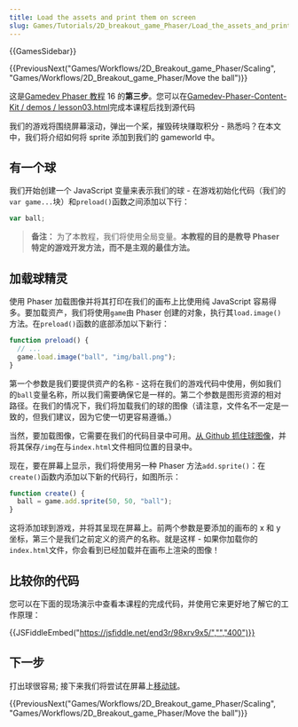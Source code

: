 ```yaml
---
title: Load the assets and print them on screen
slug: Games/Tutorials/2D_breakout_game_Phaser/Load_the_assets_and_print_them_on_screen
---
```


{{GamesSidebar}}

{{PreviousNext("Games/Workflows/2D_Breakout_game_Phaser/Scaling", "Games/Workflows/2D_Breakout_game_Phaser/Move the ball")}}

这是[Gamedev Phaser 教程](/zh-CN/docs/Games/Workflows/2D_Breakout_game_Phaser) 16 的**第三步**。您可以在[Gamedev-Phaser-Content-Kit / demos / lesson03.html](https://github.com/end3r/Gamedev-Phaser-Content-Kit/blob/gh-pages/demos/lesson03.html)完成本课程后找到源代码

我们的游戏将围绕屏幕滚动，弹出一个桨，摧毁砖块赚取积分 - 熟悉吗？在本文中，我们将介绍如何将 sprite 添加到我们的 gameworld 中。

## 有一个球

我们开始创建一个 JavaScript 变量来表示我们的球 - 在游戏初始化代码（我们的`var game...`块）和`preload()`函数之间添加以下行：

```js
var ball;
```

> **备注：** 为了本教程，我们将使用全局变量。**本教程的目的是教导 Phaser 特定的游戏开发方法，而不是主观的最佳方法。**

## 加载球精灵

使用 Phaser 加载图像并将其打印在我们的画布上比使用纯 JavaScript 容易得多。要加载资产，我们将使用`game`由 Phaser 创建的对象，执行其`load.image()`方法。在`preload()`函数的底部添加以下新行：

```js
function preload() {
  // ...
  game.load.image("ball", "img/ball.png");
}
```

第一个参数是我们要提供资产的名称 - 这将在我们的游戏代码中使用，例如我们的`ball`变量名称，所以我们需要确保它是一样的。第二个参数是图形资源的相对路径。在我们的情况下，我们将加载我们的球的图像（请注意，文件名不一定是一致的，但我们建议，因为它使一切更容易遵循。）

当然，要加载图像，它需要在我们的代码目录中可用。[从 Github 抓住球图像](https://github.com/end3r/Gamedev-Phaser-Content-Kit/blob/gh-pages/demos/img/ball.png)，并将其保存`/img`在与`index.html`文件相同位置的目录中。

现在，要在屏幕上显示，我们将使用另一种 Phaser 方法`add.sprite()`：在`create()`函数内添加以下新的代码行，如图所示：

```js
function create() {
  ball = game.add.sprite(50, 50, "ball");
}
```

这将添加球到游戏，并将其呈现在屏幕上。前两个参数是要添加的画布的 x 和 y 坐标，第三个是我们之前定义的资产的名称。就是这样 - 如果你加载你的`index.html`文件，你会看到已经加载并在画布上渲染的图像！

## 比较你的代码

您可以在下面的现场演示中查看本课程的完成代码，并使用它来更好地了解它的工作原理：

{{JSFiddleEmbed("https://jsfiddle.net/end3r/98xrv9x5/","","400")}}

## 下一步

打出球很容易; 接下来我们将尝试在屏幕上[移动球](/zh-CN/docs/Games/Workflows/2D_Breakout_game_Phaser/Move_the_ball)。

{{PreviousNext("Games/Workflows/2D_Breakout_game_Phaser/Scaling", "Games/Workflows/2D_Breakout_game_Phaser/Move the ball")}}

